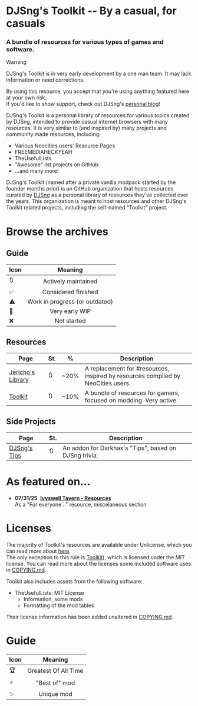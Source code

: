 # DJSng's Toolkit -- By a casual, for casuals
### A bundle of resources for various types of games and software.

> [!WARNING]
> DJSng's Toolkit is in very early development by a one man team. It may lack information or need corrections.
>  
> By using this resource, you accept that you're using anything featured here at your own risk.  
> If you'd like to show support, check out DJSng's [personal blog](https://djsng.bearblog.dev/)!

DJSng's Toolkit is a personal library of resources for various topics created by DJSng, intended to provide casual internet browsers with many resources. It is very similar to (and inspired by) many projects and community made resources, including:
* Various Neocities users' Resource Pages
* FREEMEDIAHECKYEAH
* TheUsefulLists
* "Awesome" list projects on GitHub
* ...and many more!

DJSng's Toolkit (named after a private vanilla modpack started by the founder months prior) is an GitHub organization that hosts resources curated by [DJSng](https://djsng.neocities.org) as a personal library of resources they've collected over the years. This organization is meant to host resources and other DJSng's Toolkit related projects, including the self-named "Toolkit" project.

# Browse the archives

## Guide
| Icon | Meaning |
| --- | :---: |
| 🔃 | Actively maintained |
| ✅ | Considered finished |
| ⚠ | Work in progress (or outdated) |
| 🚧 | Very early WIP |
| ❌ | Not started |

## Resources
| Page | St. | % | Description |
| ------ | --- | --- | --- |
| [Jericho's Library](https://github.com/DJSng-Toolkit/the-library) | 🔃 | ~20% | A replacement for #resources, inspired by resources compiled by NeoCities users. |
| [Toolkit](https://github.com/DJSng-Toolkit/Toolkit) | 🔃 | ~10% | A bundle of resources for gamers, focused on modding. Very active. |

## Side Projects
| Page | St. | Description |
| ------ | --- | --- |
| [DJSng's Tips](https://github.com/DJSng-Toolkit/Tips) | 🔃 | An addon for Darkhax's "Tips", based on DJSng trivia. |

# As featured on...
- **07/31/25**&nbsp; [**Ivyswell Tavern - Resources**](https://ivyswell-tavern.neocities.org/resources)  
  As a "For everyone..." resource,
  miscelaneous section

# Licenses
The majority of Toolkit's resources are available under Unlicense, which you can read more about [here](LICENSE).  
The only exception to this rule is [Toolkit](https://github.com/DJSng-Toolkit/Toolkit)), which is licensed under the MIT license.
You can read more about the licenses some included software uses in [COPYING.md](COPYING.md).    

Toolkit also includes assets from the following software:  
- TheUsefulLists: MIT License
   - Information, some mods
   - Formatting of the mod tables

Their license information has been added unaltered in [COPYING.md](COPYING.md).

# Guide

| Icon | Meaning |
| --- | :---: |
| 🏆 | Greatest Of All Time |
| ⭐ | "Best of" mod |
| ✨ | Unique mod |
